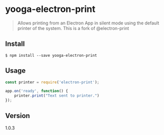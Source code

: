 # yooga-electron-print

> Allows printing from an Electron App in silent mode using the default printer of the system.
> This is a fork of @electron-print
## Install

```
$ npm install --save yooga-electron-print
```

## Usage

```js
const printer = require('electron-print');

app.on('ready', function() {
    printer.print("Text sent to printer.")
});

```

## Version

1.0.3
